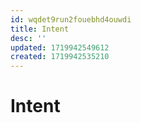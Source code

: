 ```yaml
---
id: wqdet9run2fouebhd4ouwdi
title: Intent
desc: ''
updated: 1719942549612
created: 1719942535210
---
```

# Intent

